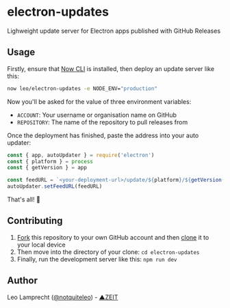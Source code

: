# electron-updates

Lighweight update server for Electron apps published with GitHub Releases

## Usage

Firstly, ensure that [Now CLI](https://zeit.co/download) is installed, then deploy an update server like this:

```bash
now leo/electron-updates -e NODE_ENV="production"
```

Now you'll be asked for the value of three environment variables:

- `ACCOUNT`: Your username or organisation name on GitHub
- `REPOSITORY`: The name of the repository to pull releases from

Once the deployment has finished, paste the address into your auto updater:

```js
const { app, autoUpdater } = require('electron')
const { platform } = process
const { getVersion } = app

const feedURL = `<your-deployment-url>/update/${platform}/${getVersion()}`
autoUpdater.setFeedURL(feedURL)
```

That's all! :tada:

## Contributing

1. [Fork](https://help.github.com/articles/fork-a-repo/) this repository to your own GitHub account and then [clone](https://help.github.com/articles/cloning-a-repository/) it to your local device
2. Then move into the directory of your clone: `cd electron-updates`
3. Finally, run the development server like this: `npm run dev`

## Author

Leo Lamprecht ([@notquiteleo](https://twitter.com/notquiteleo)) - [▲ZEIT](https://zeit.co)

